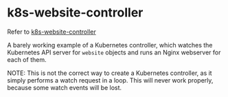 # k8s-website-controller

Refer to [k8s-website-controller](https://github.com/luksa/k8s-website-controller)

A barely working example of a Kubernetes controller, which watches the Kubernetes API server for `website` objects and runs an Nginx webserver for each of them. 

NOTE: This is not the correct way to create a Kubernetes controller, as it simply performs a watch request in a loop. This will never work properly, because some watch events will be lost. 
